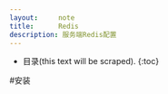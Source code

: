 ```yaml
---
layout:     note
title:      Redis
description: 服务端Redis配置
---
```



* 目录(this text will be scraped).
{:toc}


#安装

